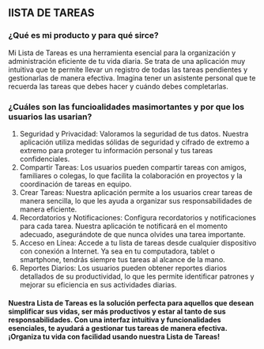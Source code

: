 ## lISTA DE TAREAS

### ¿Qué es mi producto y para qué sirce? 
Mi Lista de Tareas es una herramienta esencial para la organización y administración eficiente de tu vida diaria. Se trata de una aplicación muy intuitiva que te permite llevar un registro de todas las tareas pendientes y gestionarlas de manera efectiva. Imagina tener un asistente personal que te recuerda las tareas que debes hacer y cuándo debes completarlas. 

### ¿Cuáles son las funcioalidades masimortantes y por que los usuarios las usarian? 
1. Seguridad y Privacidad: Valoramos la seguridad de tus datos. Nuestra aplicación utiliza medidas sólidas de seguridad y cifrado de extremo a extremo para proteger tu información personal y tus tareas confidenciales.
2. Compartir Tareas: Los usuarios pueden compartir tareas con amigos, familiares o colegas, lo que facilita la colaboración en proyectos y la coordinación de tareas en equipo.
3. Crear Tareas: Nuestra aplicación permite a los usuarios crear tareas de manera sencilla, lo que les ayuda a organizar sus responsabilidades de manera eficiente.
4. Recordatorios y Notificaciones: Configura recordatorios y notificaciones para cada tarea. Nuestra aplicación te notificará en el momento adecuado, asegurándote de que nunca olvides una tarea importante.
5. Acceso en Línea: Accede a tu lista de tareas desde cualquier dispositivo con conexión a Internet. Ya sea en tu computadora, tablet o smartphone, tendrás siempre tus tareas al alcance de la mano.
6. Reportes Diarios: Los usuarios pueden obtener reportes diarios detallados de su productividad, lo que les permite identificar patrones y mejorar su eficiencia en sus actividades diarias.

#### Nuestra Lista de Tareas es la solución perfecta para aquellos que desean simplificar sus vidas, ser más productivos y estar al tanto de sus responsabilidades. Con una interfaz intuitiva y funcionalidades esenciales, te ayudará a gestionar tus tareas de manera efectiva. ¡Organiza tu vida con facilidad usando nuestra Lista de Tareas!